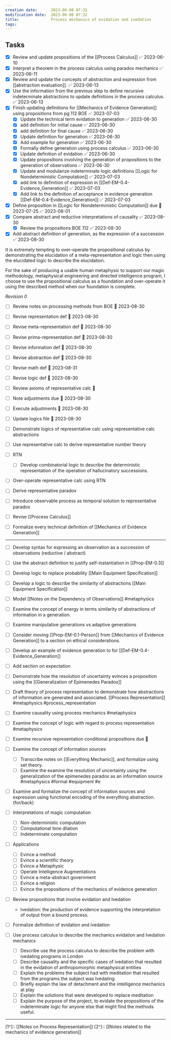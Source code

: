 ```yaml
---
creation date:		2023-06-08 07:32
modification date:	2023-06-08 07:32
title: 				Process mechanics of evidation and ivedation
tags:
---
```

## Tasks
- [x] Review and update propositions of the [[Process Calculus]] ✅ 2023-06-10
- [x] Interpret a theorem in the process calculus using paradox mechanics ✅ 2023-06-11
- [x] Review and update the concepts of abstraction and expression from [[abstraction evaluation]]. ✅ 2023-06-13
- [x] Use the information from the previous step to define recursive indeterminate abstractions to update definitions in the process calculus. ✅ 2023-06-13
- [x] Finish updating definitions for [[Mechanics of Evidence Generation]] using propositions from pg 112 BOE ✅ 2023-07-03
	- [x] Update the technical term evidation to generation ✅ 2023-06-30
	- [x] add definition for initial cause ✅ 2023-06-30
	- [x] add definition for final cause ✅ 2023-06-30
	- [x] Update definition for generation ✅ 2023-06-30
	- [x] Add example for generation ✅ 2023-06-30
	- [x] Formally define generation using process calculus ✅ 2023-06-30
	- [x] Update definition of evidation ✅ 2023-06-30
	- [x] Update propositions involving the generation of propositions to the generation of observations ✅ 2023-06-30
	- [x] Update and modularize indeterminate logic definitions [[Logic for Nondeterministic Computation]] ✅ 2023-07-03
	- [x] add link to definition of expression in [[Def-EM-0.4-Evidence_Generation]] ✅ 2023-07-03
	- [x] Add link to the definition of acceptance in evidence generation [[Def-EM-0.4-Evidence_Generation]] ✅ 2023-07-03
- [x] Define proposition in [[Logic for Nondeterministic Computation]] due 📅 2023-07-25 ✅ 2023-08-01
- [x] Compare abstract and reductive interpretations of causality ✅ 2023-08-30
	- [x] Review the propositions BOE 112 ✅ 2023-08-30
- [x] Add abstract definition of generation, as the expression of a succession ✅ 2023-08-30

It is extremely tempting to over-operate the propositional calculus by demonstrating the elucidation of a meta-representation and logic then using the elucidated logic to describe the elucidation. 

For the sake of producing a usable human metaphysic to support our magic methodology, metaphysical engineering and directed intelligence program, I choose to use the propositional calculus as a foundation and over-operate it using the described method when our foundation is complete.

*Revision 0*
- [ ] Review notes on processing methods from BOE 📅 2023-08-30 
- [ ] Revise representation def 📅 2023-08-30 
- [ ] Revise meta-representation def 📅 2023-08-30 
- [ ] Revise prima-representation def 📅 2023-08-30 
- [ ] Revise information def 📅 2023-08-30 
- [ ] Revise abstraction def 📅 2023-08-30 
- [ ] Revise math def 📅 2023-08-31 
- [ ] Revise logic def 📅 2023-08-30 

- [ ] Review axioms of representative calc 📅 
- [ ] Note adjustments due 📅 2023-08-30 
- [ ] Execute adjustments 📅 2023-08-30 

- [ ] Update logics file 📅 2023-08-30 
- [ ] Demonstrate logics of representative calc using representative calc abstractions
- [ ] Use representative calc to derive representative number theory
- [ ] RTN
	- [ ] Develop combinatorial logic to describe the deterministic representation of the operation of hallucinatory successions.
- [ ] Over-operate representative calc using RTN

- [ ] Derive representative paradox
- [ ] Introduce observable process as temporal solution to representative paradox

- [ ] Revise [[Process Calculus]] 
- [ ] Formalize every technical definition of [[Mechanics of Evidence Generation]]


---
- [ ] Develop syntax for expressing an observation as a succession of observations (reductive / abstract)
- [ ] Use the abstract definition to justify self-instantiation in [[Prop-EM-0.3]]
- [ ] Develop logic to replace probability [[Main Equipment Specification]]
- [ ] Develop a logic to describe the similarity of abstractions [[Main Equipment Specification]]
- [ ] Model [[Notes on the Dependency of Observations]] #metaphysics
- [ ] Examine the concept of energy in terms similarity of abstractions of information in a generation.
- [ ] Examine manipulative generations vs adaptive generations
- [ ] Consider moving [[Prop-EM-0.1-Person]] from [[Mechanics of Evidence Generation]] to a section on ethical considerations.
- [ ] Develop an example of evidence generation to for [[Def-EM-0.4-Evidence_Generation]]
- [ ] Add section on expectation
- [ ] Demonstrate how the resolution of uncertainty evinces a proposition using the [[Generalization of Epimenedes Paradox]]
- [ ] Draft theory of process representation to demonstrate how abstractions of information are generated and associated. [[Process Representation]] #metaphysics #process_representation

- [ ] Examine causality using process mechanics #metaphysics
- [ ] Examine the concept of logic with regard to process representation #metaphysics
- [ ] Examine recursive representation conditional propositions due 🔼
- [ ] Examine the concept of information sources 
	- [ ] Transcribe notes on [[Everything Mechanic]], and formalize using set theory.
	- [ ] Examine the examine the resolution of uncertainty using the generalization of the epimenedes paradox as an information source #metaphysics #formal #equipment #e

- [ ] Examine and formalize the concept of information sources and expression using functional encoding of the everything abstraction. (for/back)
- [ ] Interpretations of magic computation
	- [ ] Non-deterministic computation
	- [ ] Computational time dilation
	- [ ] Indeterminate computation

- [ ] Applications
	- [ ] Evince a method
	- [ ] Evince a scientific theory
	- [ ] Evince a Metaphysic
	- [ ] Operate Intelligence Augmentations
	- [ ] Evince a meta-abstract government
	- [ ] Evince a religion
	- [ ] Evince the propositions of the mechanics of evidence generation

- [ ] Review propositions that involve evidation and Ivedation
	- Ivedation: the production of evidence supporting the interpretation of output from a bound process.
- [ ] Formalize definition of evidation and ivedation
- [ ] Use process calculus to describe the mechanics evidation and Ivedation mechanics
	- [ ] Describe use the process calculus to describe the problem with ivedating programs in London
	- [ ] Describe causality and the specific cases of ivedation that resulted in the evidation of anthropomorphic metaphysical entities
	- [ ] Explain the problems the subject had with meditation that resulted from the programs the subject was Ivedating
	- [ ] Briefly explain the law of detachment and the intelligence mechanics at play
	- [ ] Explain the solutions that were developed to replace meditation
	- [ ] Explain the purpose of the project, to evidate the propositions of the indeterminate logic for anyone else that might find the methods useful.
---

[1^]:: [[Notes on Process Representation]]
[2^]:: [[Notes related to the mechanics of evidence generation]]